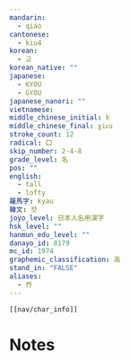 ```yaml
---
mandarin:
  - qiáo
cantonese:
  - kiu4
korean:
  - 교
korean_native: ""
japanese:
  - KYOU
  - GYOU
japanese_nanori: ""
vietnamese:
middle_chinese_initial: k
middle_chinese_final: ɣiᴇu
stroke_count: 12
radical: 口
skip_number: 2-4-8
grade_level: 名
pos: ""
english:
  - tall
  - lofty
羅馬字: kyau
韓文: 캿
joyo_level: 日本人名用漢字
hsk_level: ""
hanmun_edu_level: ""
danayo_id: 8179
mc_id: 1974
graphemic_classification: 高
stand_in: "FALSE"
aliases:
  - 乔
---
```

```meta-bind-embed
[[nav/char_info]]
```

# Notes
